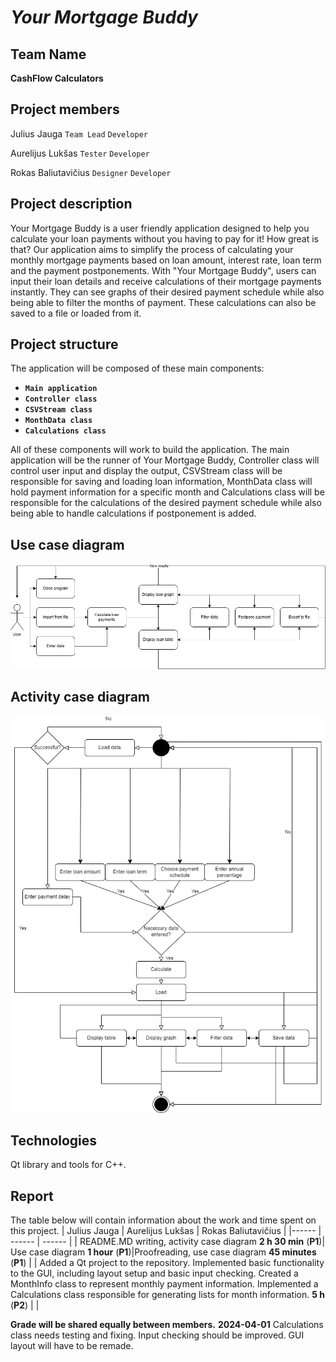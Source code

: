 # _Your Mortgage Buddy_
## Team Name
**CashFlow Calculators**
## Project members 
Julius Jauga `Team Lead` `Developer`

Aurelijus Lukšas `Tester` `Developer`

Rokas Baliutavičius `Designer` `Developer`

## Project description
Your Mortgage Buddy is a user friendly application designed to help you calculate your loan payments without you having to pay for it! How great is that? Our application aims to simplify the process of calculating your monthly mortgage payments based on loan amount, interest rate, loan term and the payment postponements.
With "Your Mortgage Buddy", users can input their loan details and receive calculations of their mortgage payments instantly. They can see graphs of their desired payment schedule while also being able to filter the months of payment. These calculations can also be saved to a file or loaded from it.
## Project structure
The application will be composed of these main components:
- **`Main application`**
- **`Controller class`**
- **`CSVStream class`**
- **`MonthData class`**
- **`Calculations class`**

All of these components will work to build the application. The main application will be the runner of Your Mortgage Buddy, Controller class will control user input and display the output, CSVStream class will be responsible for saving and loading loan information, MonthData class will hold payment information for a specific month and Calculations class will be responsible for the calculations of the desired payment schedule while also being able to handle calculations if postponement is added.
## Use case diagram
![Use case diagram](res/use_case.png)
## Activity case diagram
![Diagram](res/activity.png)
## Technologies
Qt library and tools for C++.
## Report
The table below will contain information about the work and time spent on this project.
| Julius Jauga | Aurelijus Lukšas | Rokas Baliutavičius |
|------ | ------ | ------ | 
| README.MD writing, activity case diagram  __2 h 30 min__ (**P1**)| Use case diagram __1 hour__ (**P1**)|Proofreading, use case diagram  __45 minutes__ (**P1**) |
| Added a Qt project to the repository. Implemented basic functionality to the GUI, including layout setup and basic input checking. Created a MonthInfo class to represent monthly payment information. Implemented a Calculations class responsible for generating lists for month information. __5 h__ (**P2**) | |

**Grade will be shared equally between members.**
__2024-04-01__ Calculations class needs testing and fixing. Input checking should be improved. GUI layout will have to be remade.
